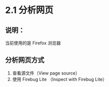 # 2.1 分析网页
## 说明：
当前使用的是 Firefox 浏览器
## 分析网页方式
1. 查看源文件（View page source）
2. 使用 Firebug Lite （Inspect with Firebug Lite）